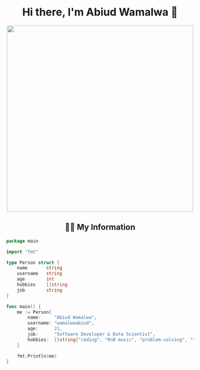 <h1 align="center">Hi there, I'm Abiud Wamalwa 👋</h1>

<p align="center">
  <img src="https://media.giphy.com/media/qgQUggAC3Pfv687qPC/giphy.gif" width="500px">
</p>

<h2 align="center">🧑‍💻 My Information</h2>

```go
package main

import "fmt"

type Person struct {
    name       string
    username   string
    age        int
    hobbies    []string
    job        string
}

func main() {
    me := Person{
        name:     "Abiud Wamalwa",
        username: "wamalwaabiud",
        age:      21,
        job:      "Software Developer & Data Scientist",
        hobbies:  []string{"coding", "RnB music", "problem-solving", "tech research"},
    }

    fmt.Println(me)
}
